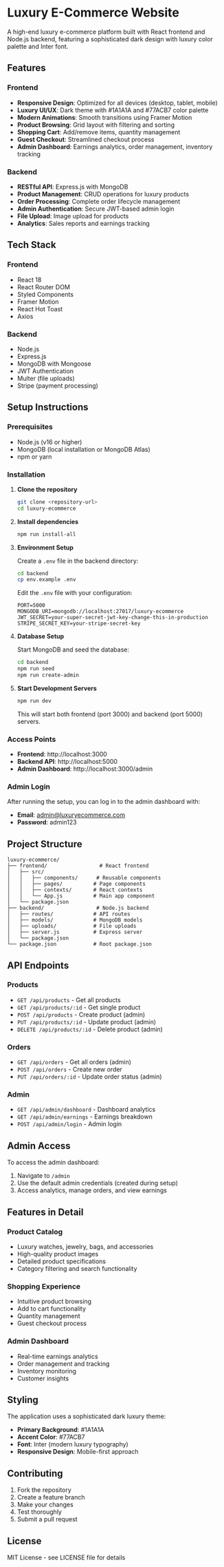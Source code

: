 # Luxury E-Commerce Website

A high-end luxury e-commerce platform built with React frontend and Node.js backend, featuring a sophisticated dark design with luxury color palette and Inter font.

## Features

### Frontend
- **Responsive Design**: Optimized for all devices (desktop, tablet, mobile)
- **Luxury UI/UX**: Dark theme with #1A1A1A and #77ACB7 color palette
- **Modern Animations**: Smooth transitions using Framer Motion
- **Product Browsing**: Grid layout with filtering and sorting
- **Shopping Cart**: Add/remove items, quantity management
- **Guest Checkout**: Streamlined checkout process
- **Admin Dashboard**: Earnings analytics, order management, inventory tracking

### Backend
- **RESTful API**: Express.js with MongoDB
- **Product Management**: CRUD operations for luxury products
- **Order Processing**: Complete order lifecycle management
- **Admin Authentication**: Secure JWT-based admin login
- **File Upload**: Image upload for products
- **Analytics**: Sales reports and earnings tracking

## Tech Stack

### Frontend
- React 18
- React Router DOM
- Styled Components
- Framer Motion
- React Hot Toast
- Axios

### Backend
- Node.js
- Express.js
- MongoDB with Mongoose
- JWT Authentication
- Multer (file uploads)
- Stripe (payment processing)

## Setup Instructions

### Prerequisites
- Node.js (v16 or higher)
- MongoDB (local installation or MongoDB Atlas)
- npm or yarn

### Installation

1. **Clone the repository**
   ```bash
   git clone <repository-url>
   cd luxury-ecommerce
   ```

2. **Install dependencies**
   ```bash
   npm run install-all
   ```

3. **Environment Setup**
   
   Create a `.env` file in the backend directory:
   ```bash
   cd backend
   cp env.example .env
   ```
   
   Edit the `.env` file with your configuration:
   ```
   PORT=5000
   MONGODB_URI=mongodb://localhost:27017/luxury-ecommerce
   JWT_SECRET=your-super-secret-jwt-key-change-this-in-production
   STRIPE_SECRET_KEY=your-stripe-secret-key
   ```

4. **Database Setup**
   
   Start MongoDB and seed the database:
   ```bash
   cd backend
   npm run seed
   npm run create-admin
   ```

5. **Start Development Servers**
   ```bash
   npm run dev
   ```

   This will start both frontend (port 3000) and backend (port 5000) servers.

### Access Points

- **Frontend**: http://localhost:3000
- **Backend API**: http://localhost:5000
- **Admin Dashboard**: http://localhost:3000/admin

### Admin Login

After running the setup, you can log in to the admin dashboard with:
- **Email**: admin@luxuryecommerce.com
- **Password**: admin123

## Project Structure

```
luxury-ecommerce/
├── frontend/                 # React frontend
│   ├── src/
│   │   ├── components/      # Reusable components
│   │   ├── pages/          # Page components
│   │   ├── contexts/       # React contexts
│   │   └── App.js          # Main app component
│   └── package.json
├── backend/                 # Node.js backend
│   ├── routes/             # API routes
│   ├── models/             # MongoDB models
│   ├── uploads/            # File uploads
│   ├── server.js           # Express server
│   └── package.json
└── package.json            # Root package.json
```

## API Endpoints

### Products
- `GET /api/products` - Get all products
- `GET /api/products/:id` - Get single product
- `POST /api/products` - Create product (admin)
- `PUT /api/products/:id` - Update product (admin)
- `DELETE /api/products/:id` - Delete product (admin)

### Orders
- `GET /api/orders` - Get all orders (admin)
- `POST /api/orders` - Create new order
- `PUT /api/orders/:id` - Update order status (admin)

### Admin
- `GET /api/admin/dashboard` - Dashboard analytics
- `GET /api/admin/earnings` - Earnings breakdown
- `POST /api/admin/login` - Admin login

## Admin Access

To access the admin dashboard:
1. Navigate to `/admin`
2. Use the default admin credentials (created during setup)
3. Access analytics, manage orders, and view earnings

## Features in Detail

### Product Catalog
- Luxury watches, jewelry, bags, and accessories
- High-quality product images
- Detailed product specifications
- Category filtering and search functionality

### Shopping Experience
- Intuitive product browsing
- Add to cart functionality
- Quantity management
- Guest checkout process

### Admin Dashboard
- Real-time earnings analytics
- Order management and tracking
- Inventory monitoring
- Customer insights

## Styling

The application uses a sophisticated dark luxury theme:
- **Primary Background**: #1A1A1A
- **Accent Color**: #77ACB7
- **Font**: Inter (modern luxury typography)
- **Responsive Design**: Mobile-first approach

## Contributing

1. Fork the repository
2. Create a feature branch
3. Make your changes
4. Test thoroughly
5. Submit a pull request

## License

MIT License - see LICENSE file for details 